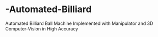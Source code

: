# -Automated-Billiard
 Automated Billiard Ball Machine Implemented with Manipulator and 3D Computer-Vision in High Accuracy

